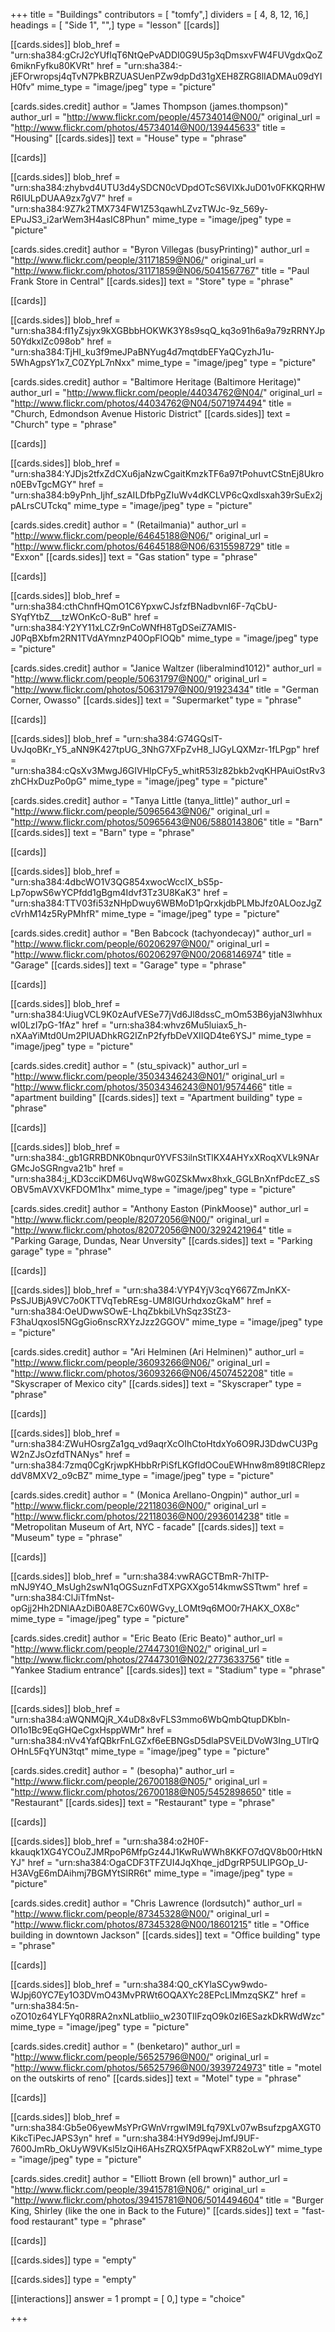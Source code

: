 +++
title = "Buildings"
contributors = [ "tomfy",]
dividers = [ 4, 8, 12, 16,]
headings = [ "Side 1", "",]
type = "lesson"
[[cards]]

[[cards.sides]]
blob_href = "urn:sha384:gCrJ2cYUfIqT6NtQePvADDI0G9U5p3qDmsxvFW4FUVgdxQoZ6miknFyfku80KVRt"
href = "urn:sha384:-jEFOrwropsj4qTvN7PkBRZUASUenPZw9dpDd31gXEH8ZRG8lIADMAu09dYIH0fv"
mime_type = "image/jpeg"
type = "picture"

[cards.sides.credit]
author = "James Thompson (james.thompson)"
author_url = "http://www.flickr.com/people/45734014@N00/"
original_url = "http://www.flickr.com/photos/45734014@N00/139445633"
title = "Housing"
[[cards.sides]]
text = "House"
type = "phrase"

[[cards]]

[[cards.sides]]
blob_href = "urn:sha384:zhybvd4UTU3d4ySDCN0cVDpdOTcS6VIXkJuD01v0FKKQRHWR6IULpDUAA9zx7gV7"
href = "urn:sha384:9Z7k2TMX734FW1Z53qawhLZvzTWJc-9z_569y-EPuJS3_i2arWem3H4asIC8Phun"
mime_type = "image/jpeg"
type = "picture"

[cards.sides.credit]
author = "Byron Villegas (busyPrinting)"
author_url = "http://www.flickr.com/people/31171859@N06/"
original_url = "http://www.flickr.com/photos/31171859@N06/5041567767"
title = "Paul Frank Store in Central"
[[cards.sides]]
text = "Store"
type = "phrase"

[[cards]]

[[cards.sides]]
blob_href = "urn:sha384:fI1yZsjyx9kXGBbbHOKWK3Y8s9sqQ_kq3o91h6a9a79zRRNYJp50YdkxlZc098ob"
href = "urn:sha384:TjHI_ku3f9meJPaBNYug4d7mqtdbEFYaQCyzhJ1u-5WhAgpsY1x7_C0ZYpL7nNxx"
mime_type = "image/jpeg"
type = "picture"

[cards.sides.credit]
author = "Baltimore Heritage (Baltimore Heritage)"
author_url = "http://www.flickr.com/people/44034762@N04/"
original_url = "http://www.flickr.com/photos/44034762@N04/5071974494"
title = "Church, Edmondson Avenue Historic District"
[[cards.sides]]
text = "Church"
type = "phrase"

[[cards]]

[[cards.sides]]
blob_href = "urn:sha384:YJDjs2tfxZdCXu6jaNzwCgaitKmzkTF6a97tPohuvtCStnEj8Ukron0EBvTgcMGY"
href = "urn:sha384:b9yPnh_Ijhf_szAILDfbPgZIuWv4dKCLVP6cQxdlsxah39rSuEx2jpALrsCUTckq"
mime_type = "image/jpeg"
type = "picture"

[cards.sides.credit]
author = " (Retailmania)"
author_url = "http://www.flickr.com/people/64645188@N06/"
original_url = "http://www.flickr.com/photos/64645188@N06/6315598729"
title = "Exxon"
[[cards.sides]]
text = "Gas station"
type = "phrase"

[[cards]]

[[cards.sides]]
blob_href = "urn:sha384:cthChnfHQmO1C6YpxwCJsfzfBNadbvnI6F-7qCbU-SYqfYtbZ___tzWOnKcO-8uB"
href = "urn:sha384:Y2YY11xLCZr9nCoWNfH8TgDSeiZ7AMIS-J0PqBXbfm2RN1TVdAYmnzP40OpFlOQb"
mime_type = "image/jpeg"
type = "picture"

[cards.sides.credit]
author = "Janice Waltzer (liberalmind1012)"
author_url = "http://www.flickr.com/people/50631797@N00/"
original_url = "http://www.flickr.com/photos/50631797@N00/91923434"
title = "German Corner, Owasso"
[[cards.sides]]
text = "Supermarket"
type = "phrase"

[[cards]]

[[cards.sides]]
blob_href = "urn:sha384:G74GQslT-UvJqoBKr_Y5_aNN9K427tpUG_3NhG7XFpZvH8_IJGyLQXMzr-1fLPgp"
href = "urn:sha384:cQsXv3MwgJ6GIVHlpCFy5_whitR53lz82bkb2vqKHPAuiOstRv3zhCHxDuzPo0pG"
mime_type = "image/jpeg"
type = "picture"

[cards.sides.credit]
author = "Tanya Little (tanya_little)"
author_url = "http://www.flickr.com/people/50965643@N06/"
original_url = "http://www.flickr.com/photos/50965643@N06/5880143806"
title = "Barn"
[[cards.sides]]
text = "Barn"
type = "phrase"

[[cards]]

[[cards.sides]]
blob_href = "urn:sha384:4dbcWO1V3QG854xwocWccIX_bS5p-Lp7opwS6wYCPfdd1gBgm4Idvf3Tz3U8KaK3"
href = "urn:sha384:TTV03fi53zNHpDwuy6WBMoD1pQrxkjdbPLMbJfz0ALOozJgZcVrhM14z5RyPMhfR"
mime_type = "image/jpeg"
type = "picture"

[cards.sides.credit]
author = "Ben Babcock (tachyondecay)"
author_url = "http://www.flickr.com/people/60206297@N00/"
original_url = "http://www.flickr.com/photos/60206297@N00/2068146974"
title = "Garage"
[[cards.sides]]
text = "Garage"
type = "phrase"

[[cards]]

[[cards.sides]]
blob_href = "urn:sha384:UiugVCL9K0zAufVESe77jVd6Jl8dssC_mOm53B6yjaN3lwhhuxwI0LzI7pG-1fAz"
href = "urn:sha384:whvz6Mu5luiax5_h-nXAaYiMtd0Um2PlUADhkRG2IZnP2fyfbDeVXIIQD4te6YSJ"
mime_type = "image/jpeg"
type = "picture"

[cards.sides.credit]
author = " (stu_spivack)"
author_url = "http://www.flickr.com/people/35034346243@N01/"
original_url = "http://www.flickr.com/photos/35034346243@N01/9574466"
title = "apartment building"
[[cards.sides]]
text = "Apartment building"
type = "phrase"

[[cards]]

[[cards.sides]]
blob_href = "urn:sha384:_gb1GRRBDNK0bnqur0YVFS3ilnStTlKX4AHYxXRoqXVLk9NArGMcJoSGRngva21b"
href = "urn:sha384:j_KD3cciKDM6UvqW8wG0ZSkMwx8hxk_GGLBnXnfPdcEZ_sSOBV5mAVXVKFDOM1hx"
mime_type = "image/jpeg"
type = "picture"

[cards.sides.credit]
author = "Anthony Easton (PinkMoose)"
author_url = "http://www.flickr.com/people/82072056@N00/"
original_url = "http://www.flickr.com/photos/82072056@N00/3292421964"
title = "Parking Garage, Dundas, Near Unversity"
[[cards.sides]]
text = "Parking garage"
type = "phrase"

[[cards]]

[[cards.sides]]
blob_href = "urn:sha384:VYP4YjV3cqY667ZmJnKX-PsSJUBjA9VC7o0KTTVqTebREsg-UM8IGUrhdxozGkaM"
href = "urn:sha384:OeUDwwSOwE-LhqZbkbiLVhSqz3StZ3-F3haUqxosI5NGgGio6nscRXYzJzz2GGOV"
mime_type = "image/jpeg"
type = "picture"

[cards.sides.credit]
author = "Ari Helminen (Ari Helminen)"
author_url = "http://www.flickr.com/people/36093266@N06/"
original_url = "http://www.flickr.com/photos/36093266@N06/4507452208"
title = "Skyscraper of Mexico city"
[[cards.sides]]
text = "Skyscraper"
type = "phrase"

[[cards]]

[[cards.sides]]
blob_href = "urn:sha384:ZWuHOsrgZa1gq_vd9aqrXcOIhCtoHtdxYo6O9RJ3DdwCU3PgW2nZJsOzfdTNANys"
href = "urn:sha384:7zmq0CgKrjwpKHbbRrPiSfLKGfIdOCouEWHnw8m89tl8CRlepzddV8MXV2_o9cBZ"
mime_type = "image/jpeg"
type = "picture"

[cards.sides.credit]
author = " (Monica Arellano-Ongpin)"
author_url = "http://www.flickr.com/people/22118036@N00/"
original_url = "http://www.flickr.com/photos/22118036@N00/2936014238"
title = "Metropolitan Museum of Art, NYC - facade"
[[cards.sides]]
text = "Museum"
type = "phrase"

[[cards]]

[[cards.sides]]
blob_href = "urn:sha384:vwRAGCTBmR-7hITP-mNJ9Y4O_MsUgh2swN1qOGSuznFdTXPGXXgo514kmwSSTtwm"
href = "urn:sha384:ClJiTfmNst-opGjj2Hh2DNlAAzDiB0A8E7Cx60WGvy_LOMt9q6MO0r7HAKX_OX8c"
mime_type = "image/jpeg"
type = "picture"

[cards.sides.credit]
author = "Eric Beato (Eric Beato)"
author_url = "http://www.flickr.com/people/27447301@N02/"
original_url = "http://www.flickr.com/photos/27447301@N02/2773633756"
title = "Yankee Stadium entrance"
[[cards.sides]]
text = "Stadium"
type = "phrase"

[[cards]]

[[cards.sides]]
blob_href = "urn:sha384:aWQNMQjR_X4uD8x8vFLS3mmo6WbQmbQtupDKbln-Ol1o1Bc9EqGHQeCgxHsppWMr"
href = "urn:sha384:nVv4YafQBkrFnLGZxf6eEBNGsD5dlaPSVEiLDVoW3Ing_UTlrQOHnL5FqYUN3tqt"
mime_type = "image/jpeg"
type = "picture"

[cards.sides.credit]
author = " (besopha)"
author_url = "http://www.flickr.com/people/26700188@N05/"
original_url = "http://www.flickr.com/photos/26700188@N05/5452898650"
title = "Restaurant"
[[cards.sides]]
text = "Restaurant"
type = "phrase"

[[cards]]

[[cards.sides]]
blob_href = "urn:sha384:o2H0F-kkauqk1XG4YCOuZJMRpoP6MfpGz44J1KwRuWWh8KKFO7dQV8b00rHtkNYJ"
href = "urn:sha384:OgaCDF3TFZUI4JqXhqe_jdDgrRP5ULIPGOp_U-H3AVgE6mDAihmj7BGMYtSlRR6t"
mime_type = "image/jpeg"
type = "picture"

[cards.sides.credit]
author = "Chris Lawrence (lordsutch)"
author_url = "http://www.flickr.com/people/87345328@N00/"
original_url = "http://www.flickr.com/photos/87345328@N00/18601215"
title = "Office building in downtown Jackson"
[[cards.sides]]
text = "Office building"
type = "phrase"

[[cards]]

[[cards.sides]]
blob_href = "urn:sha384:Q0_cKYlaSCyw9wdo-WJpj60YC7Ey1O3DVmO43MvPRWt6OQAXYc28EPcLlMmzqSKZ"
href = "urn:sha384:5n-oZO10z64YLFYq0R8RA2nxNLatbIiio_w230TIlFzqO9k0zI6ESazkDkRWdWzc"
mime_type = "image/jpeg"
type = "picture"

[cards.sides.credit]
author = " (benketaro)"
author_url = "http://www.flickr.com/people/56525796@N00/"
original_url = "http://www.flickr.com/photos/56525796@N00/3939724973"
title = "motel on the outskirts of reno"
[[cards.sides]]
text = "Motel"
type = "phrase"

[[cards]]

[[cards.sides]]
blob_href = "urn:sha384:Gb5e06yewMsYPrGWnVrrgwIM9Lfq79XLv07wBsufzpgAXGT0KikcTiPecJAPS3yn"
href = "urn:sha384:HY9d99ejJmfJ9UF-7600JmRb_OkUyW9VKsl5lzQiH6AHsZRQX5fPAqwFXR82oLwY"
mime_type = "image/jpeg"
type = "picture"

[cards.sides.credit]
author = "Elliott Brown (ell brown)"
author_url = "http://www.flickr.com/people/39415781@N06/"
original_url = "http://www.flickr.com/photos/39415781@N06/5014494604"
title = "Burger King, Shirley (like the one in Back to the Future)"
[[cards.sides]]
text = "fast-food restaurant"
type = "phrase"

[[cards]]

[[cards.sides]]
type = "empty"

[[cards.sides]]
type = "empty"

[[interactions]]
answer = 1
prompt = [ 0,]
type = "choice"

+++
